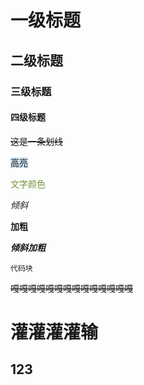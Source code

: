 # 一级标题
## 二级标题
### 三级标题
#### 四级标题

~~这是一条划线~~

<span style="background:rgba(5, 117, 197, 0.2)">高亮</span>

<font color="#76923c">文字颜色</font>

*倾斜*

**加粗**

***倾斜加粗***

```
代码块
```


~~嘎嘎嘎嘎嘎嘎嘎嘎嘎嘎嘎嘎嘎嘎~~

# 灌灌灌灌输

## 123 
